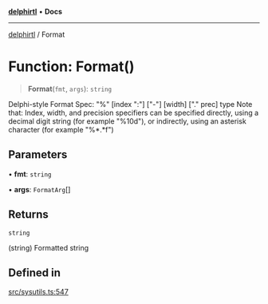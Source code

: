 [**delphirtl**](../README.md) • **Docs**

***

[delphirtl](../globals.md) / Format

# Function: Format()

> **Format**(`fmt`, `args`): `string`

Delphi-style Format
Spec: "%" [index ":"] ["-"] [width] ["." prec] type
Note that: Index, width, and precision specifiers can be specified directly, using a decimal digit string (for example "%10d"), or indirectly, using an asterisk character (for example "%*.*f")

## Parameters

• **fmt**: `string`

• **args**: `FormatArg`[]

## Returns

`string`

(string) Formatted string

## Defined in

[src/sysutils.ts:547](https://github.com/chuacw/delphirtl/blob/d71b924f22790501bc0f05faa45f3a3158bae305/src/sysutils.ts#L547)
